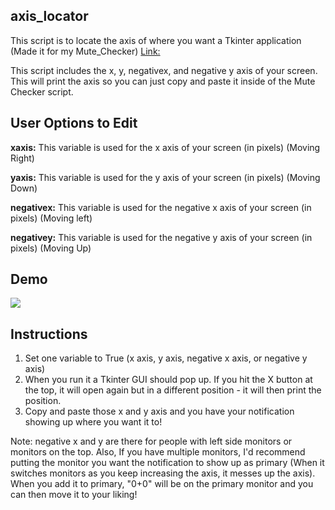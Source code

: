 ## axis_locator
This script is to locate the axis of where you want a Tkinter application (Made it for my Mute_Checker) [Link:](https://github.com/Malik403/Mute_Checker)


This script includes the x, y, negativex, and negative y axis of your screen. This will print the axis so you can just copy and paste it inside of the Mute Checker script.

## User Options to Edit
**xaxis:** This variable is used for the x axis of your screen (in pixels) (Moving Right)

**yaxis:** This variable is used for the y axis of your screen (in pixels) (Moving Down)

**negativex:** This variable is used for the negative x axis of your screen (in pixels) (Moving left)

**negativey:** This variable is used for the negative y axis of your screen (in pixels) (Moving Up)

## Demo
![](https://github.com/Malik403/axis_locator/blob/main/Animation.gif)


## Instructions
1. Set one variable to True (x axis, y axis, negative x axis, or negative y axis)
2. When you run it a Tkinter GUI should pop up. If you hit the X button at the top, it will open again but in a different position - it will then print the position.
3. Copy and paste those x and y axis and you have your notification showing up where you want it to!


Note: negative x and y are there for people with left side monitors or monitors on the top. Also, If you have multiple monitors, I'd recommend putting the monitor you want the notification to show up as primary (When it switches monitors as you keep increasing the axis, it messes up the axis). When you add it to primary, "0+0" will be on the primary monitor and you can then move it to your liking!
